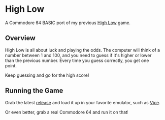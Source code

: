 # High Low
A Commodore 64 BASIC port of my previous [High Low](https://www.keithott.com/software/high-low/) game.

## Overview

High Low is all about luck and playing the odds. The computer will think of a number between 1 and 100, and you need to guess if it's higher or lower than the previous number. Every time you guess correctly, you get one point.

Keep guessing and go for the high score!

## Running the Game
Grab the latest [release](https://github.com/ducttape12/highlow-c64/releases) and load it up in your favorite emulator, such as [Vice](http://vice-emu.sourceforge.net/).

Or even better, grab a real Commodore 64 and run it on that!